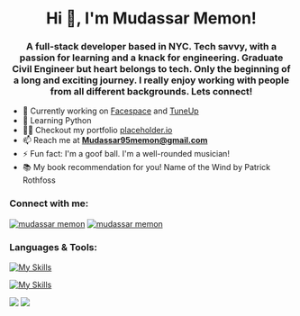 <h1 align="center">Hi 👋, I'm Mudassar Memon!</h1>
<h3 align="center">A full-stack developer based in NYC. Tech savvy, with a passion for learning and a knack for engineering. Graduate Civil Engineer but heart belongs to tech. Only the beginning of a long and exciting journey. I really enjoy working with people from all different backgrounds. Lets connect!</h3>

- 🔭 Currently working on [Facespace](https://tuneup-twco.onrender.com/) and [TuneUp](https://tuneup-twco.onrender.com/)
- 🌱 Learning Python
- 👨‍💻 Checkout my portfolio [placeholder.io](placeholder.io)
- 📫 Reach me at **Mudassar95memon@gmail.com**
- ⚡ Fun fact: I'm a goof ball. I'm a well-rounded musician!
- 📚 My book recommendation for you! Name of the Wind by Patrick Rothfoss

<h3 align="left">Connect with me:</h3>
<p align="left">
<a href="https://linkedin.com/in/mudassarmemon" target="blank"><img align="center" src="https://skillicons.dev/icons?i=linkedin" alt="mudassar memon"/></a>
<a href="https://www.instagram.com/muddymemon/" target="blank"><img align="center" src="https://skillicons.dev/icons?i=instagram" alt="mudassar memon"/></a>

<h3 align="left">Languages & Tools:</h3>

[![My Skills](https://skillicons.dev/icons?i=react,js,express,nodejs,redux,ruby,rails,postgres)](https://skillicons.dev)

[![My Skills](https://skillicons.dev/icons?i=postgres,mongodb,sqlite,css,html,aws,webpack,postman)](https://skillicons.dev)

![](http://github-profile-summary-cards.vercel.app/api/cards/profile-details?username=mudassarmemon&theme=city_lights)
![](http://github-profile-summary-cards.vercel.app/api/cards/most-commit-language?username=mudassarmemon&theme=city_lights)
